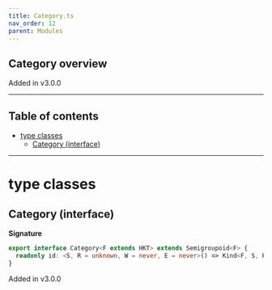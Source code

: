 ```yaml
---
title: Category.ts
nav_order: 12
parent: Modules
---
```


## Category overview

Added in v3.0.0

---

<h2 class="text-delta">Table of contents</h2>

- [type classes](#type-classes)
  - [Category (interface)](#category-interface)

---

# type classes

## Category (interface)

**Signature**

```ts
export interface Category<F extends HKT> extends Semigroupoid<F> {
  readonly id: <S, R = unknown, W = never, E = never>() => Kind<F, S, R, W, E, R>
}
```

Added in v3.0.0
